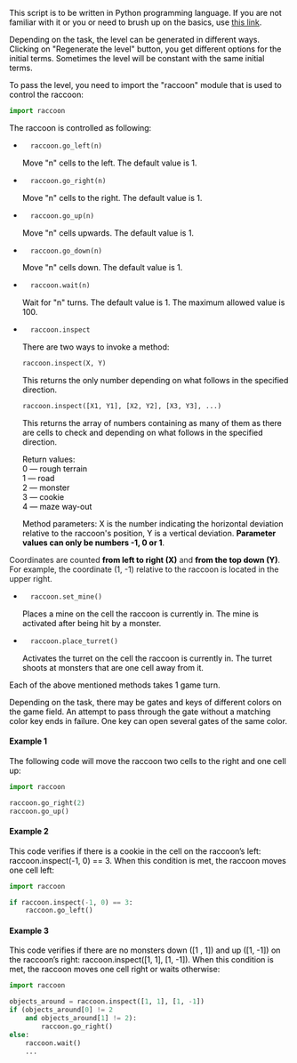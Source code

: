 <span style="color: #000;">This script is to be written in Python programming language. If you are not familiar with it or you or need to brush up on the basics, use <a href="https://docs.python.org/3/tutorial/index.html" target="_blank" rel="nofollow">this link</a>.</span>

<span style="color: #000;">Depending on the task, the level can be generated in different ways. Clicking on  "Regenerate the level" button, you get different options for the initial terms. Sometimes the level will be constant with the same initial terms.</span>

<span style="color: #000;">To pass the level, you need to import the "raccoon" module that is used to control the raccoon:</span>
```python
import raccoon
```

<span style="color: #000;">The raccoon is controlled as following:</span>
* ```python
    raccoon.go_left(n)
    ```
    <p style="color: #000;">Move "n" cells to the left. The default value is 1.</p>

* ```python
    raccoon.go_right(n)
    ```
    <p style="color: #000;">Move "n" cells to the right. The default value is 1.</p>

* ```python
    raccoon.go_up(n)
    ```
    <p style="color: #000;">Move "n" cells upwards. The default value is 1.</p>

* ```python
    raccoon.go_down(n)
    ```
    <p style="color: #000;">Move "n" cells down. The default value is 1.</p>

* ```python
    raccoon.wait(n)
    ```
    <p style="color: #000;">Wait for "n" turns. The default value is 1. The maximum allowed value is 100.</p>
    
* ```python
    raccoon.inspect
    ```
    <p style="color: #000;">There are two ways to invoke a method:</p>

    ```python
    raccoon.inspect(X, Y)
    ```
    <p style="color: #000;">This returns the only number depending on what follows in the specified direction.</p>

    ```python
    raccoon.inspect([X1, Y1], [X2, Y2], [X3, Y3], ...) 
    ```
    <p style="color: #000;">This returns the array of numbers containing as many of them as there are cells to check and depending on what follows in the specified direction.</p>
    <p style="color: #000;">
    Return values:<br>
    0 — rough terrain<br>
    1 — road<br>
    2 — monster<br>
    3 — cookie<br>
    4 — maze way-out<br>
    </p>
    <p style="color: #000;">Method parameters: X is the number indicating the horizontal deviation relative to the raccoon's position, Y is a vertical deviation. <strong style="color: #000;">Parameter values can only be numbers -1, 0 or 1</strong>.
Coordinates are counted <strong style="color: #000;">from left to right (X)</strong> and <strong style="color: #000;">from the top down (Y)</strong>. For example, the coordinate (1, -1) relative to the raccoon is located in the upper right.</p>

* ```python
    raccoon.set_mine()
    ```
    <p style="color: #000;">Places a mine on the cell the raccoon is currently in. The mine is activated after being hit by a monster.</p>

* ```python
    raccoon.place_turret()
    ```
    <p style="color: #000;">Activates the turret on the cell the raccoon is currently in. The turret shoots at monsters that are one cell away from it.</p>

<p style="color: #000;">Each of the above mentioned methods takes 1 game turn.</p>

<p style="color: #000;">Depending on the task, there may be gates and keys of different colors on the game field. An attempt to pass through the gate without a matching color key ends in failure. One key can open several gates of the same color.</p>

#### <span style="color: #000;">Example 1</span>
<span style="color: #000;">The following code will move the raccoon two cells to the right and one cell up:</span>
```python
import raccoon

raccoon.go_right(2)
raccoon.go_up()
```

#### <span style="color: #000;">Example 2</span>
<span style="color: #000;">This code verifies if there is a cookie in the cell on the raccoon’s left: raccoon.inspect(-1, 0) == 3. When this condition is met, the raccoon moves one cell left:</span>
```python
import raccoon

if raccoon.inspect(-1, 0) == 3:
    raccoon.go_left()
```

#### <span style="color: #000;">Example 3</span>
<span style="color: #000;">This code verifies if there are no monsters down ([1 , 1]) and up ([1, -1]) on the raccoon’s right: raccoon.inspect([1, 1], [1, -1]). When this condition is met, the raccoon moves one cell right or waits otherwise:</span>
```python
import raccoon

objects_around = raccoon.inspect([1, 1], [1, -1])
if (objects_around[0] != 2
    and objects_around[1] != 2):
        raccoon.go_right()
else:
    raccoon.wait()
    ...
```